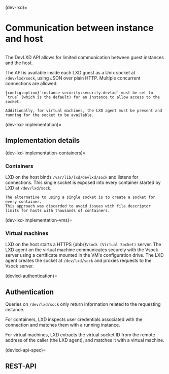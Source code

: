 (dev-lxd)=
# Communication between instance and host

```{youtube} https://www.youtube.com/watch?v=xZSnqqWykmo
```

The DevLXD API allows for limited communication between guest instances and the host.

The API is available inside each LXD guest as a Unix socket at `/dev/lxd/sock`, using JSON over plain HTTP.
Multiple concurrent connections are allowed.

```{note}
{config:option}`instance-security:security.devlxd` must be set to `true` (which is the default) for an instance to allow access to the socket.

Additionally, for virtual machines, the LXD agent must be present and running for the socket to be available.
```

(dev-lxd-implementation)=
## Implementation details

(dev-lxd-implementation-containers)=
### Containers

LXD on the host binds `/var/lib/lxd/devlxd/sock` and listens for connections.
This single socket is exposed into every container started by LXD at `/dev/lxd/sock`.

```{note}
The alternative to using a single socket is to create a socket for every container.
This approach was discarded to avoid issues with file descriptor limits for hosts with thousands of containers.
```

(dev-lxd-implementation-vms)=
### Virtual machines

LXD on the host starts a HTTPS {abbr}`Vsock (Virtual Socket)` server.
The LXD agent on the virtual machine communicates securely with the Vsock server using a certificate mounted in the VM's configuration drive.
The LXD agent creates the socket at `/dev/lxd/sock` and proxies requests to the Vsock server.

(devlxd-authentication)=
## Authentication

Queries on `/dev/lxd/sock` only return information related to the requesting instance.

For containers, LXD inspects user credentials associated with the connection and matches them with a running instance.

For virtual machines, LXD extracts the virtual socket ID from the remote address of the caller (the LXD agent), and matches it with a virtual machine.

(devlxd-api-spec)=
## REST-API

<link rel="stylesheet" type="text/css" href="../_static/swagger-ui/swagger-ui.css" ></link>
<link rel="stylesheet" type="text/css" href="../_static/swagger-override.css" ></link>
<div id="swagger-ui"></div>

<script src="../_static/swagger-ui/swagger-ui-bundle.js" charset="UTF-8"> </script>
<script src="../_static/swagger-ui/swagger-ui-standalone-preset.js" charset="UTF-8"> </script>
<script>
window.onload = function() {
  // Begin Swagger UI call region
  const ui = SwaggerUIBundle({
    url: window.location.pathname + "../devlxd-api.yaml",
    dom_id: '#swagger-ui',
    deepLinking: true,
    presets: [
      SwaggerUIBundle.presets.apis,
      SwaggerUIStandalonePreset
    ],
    plugins: [],
    validatorUrl: "none",
    defaultModelsExpandDepth: -1,
    supportedSubmitMethods: []
  })
  // End Swagger UI call region

  window.ui = ui
}
</script>
